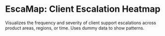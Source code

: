 # EscaMap: Client Escalation Heatmap
Visualizes the frequency and severity of client support escalations across product areas, regions, or time. Uses dummy data to show patterns.
